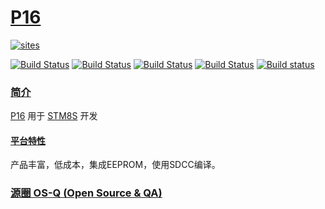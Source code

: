 ﻿# [P16](https://github.com/OS-Q/P16)

[![sites](http://182.61.61.133/link/resources/OSQ.png)](http://www.OS-Q.com)

[![Build Status](https://github.com/OS-Q/P16/workflows/CI/badge.svg)](https://github.com/OS-Q/P16/actions/workflows/CI.yml)
[![Build Status](https://circleci.com/gh/OS-Q/P16.svg?style=svg)](https://circleci.com/gh/OS-Q/P16)
[![Build Status](https://travis-ci.com/OS-Q/P16.svg?branch=master)](https://travis-ci.com/OS-Q/P16)
[![Build Status](https://cloud.drone.io/api/badges/OS-Q/P16/status.svg)](https://cloud.drone.io/OS-Q/P16)
[![Build status](https://ci.appveyor.com/api/projects/status/2k7vnde38o142o0u?svg=true)](https://ci.appveyor.com/project/Qitas/p16)

### [简介](https://github.com/OS-Q/P16/wiki)

[P16](https://github.com/OS-Q/P16) 用于 [STM8S](https://www.st.com/zh/microcontrollers-microprocessors/stm8s-series.html) 开发

#### [平台特性](https://github.com/SoCXin/STM8S003)

产品丰富，低成本，集成EEPROM，使用SDCC编译。

### [源圈 OS-Q (Open Source & QA) ](http://www.OS-Q.com)
